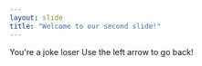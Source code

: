 ```yaml
---
layout: slide
title: "Welcome to our second slide!"
---
```

You're a joke loser
Use the left arrow to go back!
